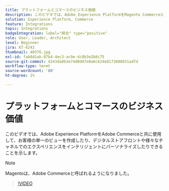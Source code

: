 ```yaml
---
title: プラットフォームとコマースのビジネス価値
description: このビデオでは、Adobe Experience PlatformをMagento Commerceと共に使用して、お客様の単一のビューを作成したり、デジタルストアフロントや様々なチャネルでのエクスペリエンスをインテリジェントにパーソナライズしたりできることを示します。
solution: Experience Platform, Commerce
feature: Integrations
topic: Integrations
badgeIntegration: label="統合" type="positive"
role: User, Leader, Architect
level: Beginner
jira: KT-6242
thumbnail: 40376.jpg
exl-id: fab8d1ab-87b4-4ec3-ac9e-4c8b3e3b8c75
source-git-commit: 4243da0b3e74d0d07e0a6c624e8173808831adfd
workflow-type: tm+mt
source-wordcount: '80'
ht-degree: 1%

---
```


# プラットフォームとコマースのビジネス価値

このビデオでは、Adobe Experience PlatformをAdobe Commerceと共に使用して、お客様の単一のビューを作成したり、デジタルストアフロントや様々なチャネルでのエクスペリエンスをインテリジェントにパーソナライズしたりできることを示します。

>[!NOTE]
>
> Magentoは、Adobe Commerceと呼ばれるようになりました。

>[!VIDEO](https://video.tv.adobe.com/v/40376?learn=on)

